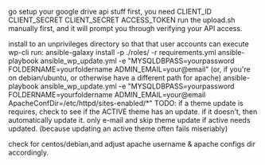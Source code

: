 
go setup your google drive api stuff first, you need CLIENT_ID CLIENT_SECRET CLIENT_SECRET ACCESS_TOKEN
run the upload.sh manually first, and it will prompt you through verifying your API access.

install to an unprivileges directory so that that user accounts can execute wp-cli
run:
ansible-galaxy install -p ./roles/ -r requirements.yml
ansible-playbook ansible_wp_update.yml -e "MYSQLDBPASS=yourpassword FOLDERNAME=yourfoldername ADMIN_EMAIL=your@email"
(or, if you're on debian/ubuntu, or otherwise have a different path for apache)
ansible-playbook ansible_wp_update.yml -e "MYSQLDBPASS=yourpassword FOLDERNAME=yourfoldername ADMIN_EMAIL=your@email ApacheConfDir=/etc/httpd/sites-enabled/*"
TODO:
if a theme update is requires, check to see if the ACTIVE theme has an update.  if it doesn't, then automatically update it.
only e-mail and skip theme update if active needs updated. (because updating an active theme often fails miseriably)

check for centos/debian,and adjust apache username & apache configs dir accordingly. 

